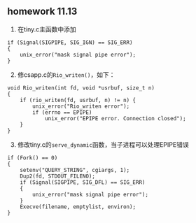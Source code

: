 ## homework 11.13

1. 在tiny.c主函数中添加  
``` 
if (Signal(SIGPIPE, SIG_IGN) == SIG_ERR)
{
    unix_error("mask signal pipe error");
}
```

2. 修csapp.c的```Rio_writen()```，如下： 
```
void Rio_writen(int fd, void *usrbuf, size_t n) 
{
    if (rio_writen(fd, usrbuf, n) != n) {
		unix_error("Rio_writen error");
		if (errno == EPIPE)
			unix_error("EPIPE error. Connection closed");
	}
}
```

3. 修改tiny.c的```serve_dynamic```函数，当子进程可以处理EPIPE错误
```
if (Fork() == 0) 
{
    setenv("QUERY_STRING", cgiargs, 1); 
    Dup2(fd, STDOUT_FILENO);
    if (Signal(SIGPIPE, SIG_DFL) == SIG_ERR)
    {
        unix_error("mask signal pipe error");
    }
    Execve(filename, emptylist, environ);
}
```